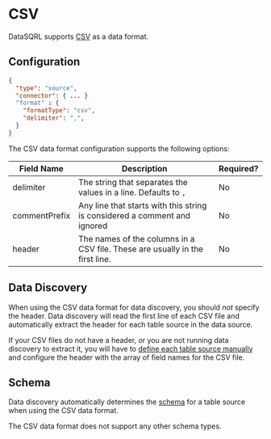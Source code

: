 # CSV

DataSQRL supports [CSV](https://en.wikipedia.org/wiki/Comma-separated_values) as a data format.

## Configuration

```json title="datasystem.json"
{
  "type": "source",
  "connector": { ... }
  "format" : {
    "formatType": "csv",
    "delimiter": ",",
  }
}
```

The CSV data format configuration supports the following options:

| Field Name   | Description   | Required?     |
|--------------|---------------|---------------|
| delimiter | The string that separates the values in a line. Defaults to `,` | No  |
| commentPrefix | Any line that starts with this string is considered a comment and ignored | No  |
| header | The names of the columns in a CSV file. These are usually in the first line. | No  |

## Data Discovery

When using the CSV data format for data discovery, you should *not* specify the header. Data discovery will read the first line of each CSV file and automatically extract the header for each table source in the data source.

If your CSV files do not have a header, or you are not running data discovery to extract it, you will have to [define each table source manually](../discovery#manual) and configure the header with the array of field names for the CSV file.

## Schema

Data discovery automatically determines the [schema](../schema) for a table source when using the CSV data format.

The CSV data format does not support any other schema types.